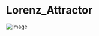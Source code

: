 # Lorenz_Attractor
![image](https://github.com/user-attachments/assets/eb5441ce-5825-4188-b59c-46fc3565e001)
